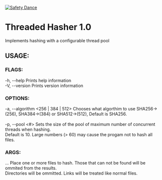 [![Safety Dance](https://img.shields.io/badge/unsafe-forbidden-success.svg)](https://github.com/rust-secure-code/safety-dance/)

<h1>Threaded Hasher 1.0 <br></h1>
Implements hashing with a configurable thread pool<br>

<h2>USAGE:<br></h2>

<h3>FLAGS:<br></h3>
    -h, --help       Prints help information<br>
    -V, --version    Prints version information<br>

<h3>OPTIONS:<br></h3>
    -a, --algorithm <256 | 384 | 512>    Chooses what algorthim to use SHA256->(256), SHA384->(384) or SHA512->(512),
                                         Default is SHA256. <br> <br>
    -p, --pool <#>                       Sets the size of the pool of maximum number of concurrent threads when hashing.<br>
                                         Default is 10. Large numbers (> 60) may cause the progam not to hash all files.<br>

<h3>ARGS:<br></h3>
    <files>...    Place one or more files to hash. Those that can not be found will be ommited from the results.<br>
                  Directories will be ommitted. Links will be treated like normal files.<br>
